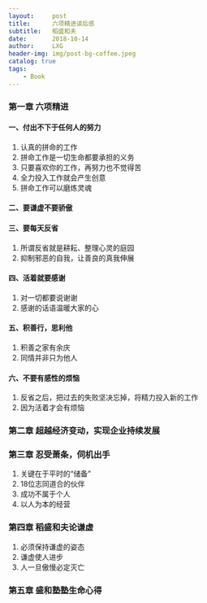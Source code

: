 ```yaml
---
layout:     post
title:      六项精进读后感
subtitle:   稻盛和夫
date:       2018-10-14
author:     LXG
header-img: img/post-bg-coffee.jpeg
catalog: true
tags:
    - Book
---
```



### 第一章  六项精进

#### 一、付出不下于任何人的努力

1. 认真的拼命的工作
2. 拼命工作是一切生命都要承担的义务
3. 只要喜欢你的工作，再努力也不觉得苦
4. 全力投入工作就会产生创意
5. 拼命工作可以磨炼灵魂

#### 二、要谦虚不要骄傲


#### 三、要每天反省

1. 所谓反省就是耕耘、整理心灵的庭园
2. 抑制邪恶的自我，让善良的真我伸展

#### 四、活着就要感谢

1. 对一切都要说谢谢
2. 感谢的话语温暖大家的心

#### 五、积善行，思利他

1. 积善之家有余庆
2. 同情并非只为他人

#### 六、不要有感性的烦恼

1. 反省之后，把过去的失败坚决忘掉，将精力投入新的工作
2. 因为活着才会有烦恼


### 第二章  超越经济变动，实现企业持续发展


### 第三章  忍受萧条，伺机出手

1. 关键在于平时的“储备”
2. 18位志同道合的伙伴
3. 成功不属于个人
4. 以人为本的经营


### 第四章  稻盛和夫论谦虚

1. 必须保持谦虚的姿态
2. 谦虚使人进步
3. 人一旦傲慢必定灭亡


### 第五章  盛和塾塾生命心得

